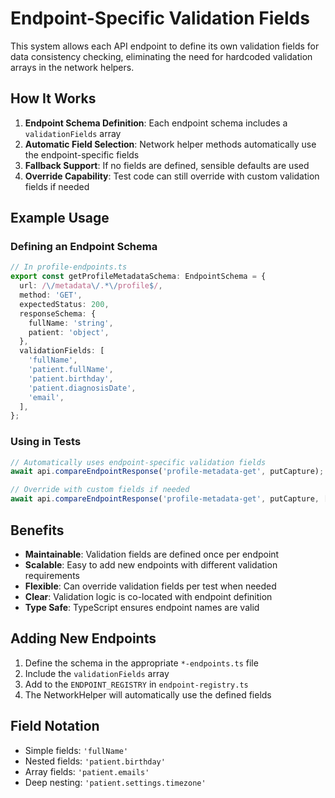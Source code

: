 # Endpoint-Specific Validation Fields

This system allows each API endpoint to define its own validation fields for data consistency checking, eliminating the need for hardcoded validation arrays in the network helpers.

## How It Works

1. **Endpoint Schema Definition**: Each endpoint schema includes a `validationFields` array
2. **Automatic Field Selection**: Network helper methods automatically use the endpoint-specific fields
3. **Fallback Support**: If no fields are defined, sensible defaults are used
4. **Override Capability**: Test code can still override with custom validation fields if needed

## Example Usage

### Defining an Endpoint Schema

```typescript
// In profile-endpoints.ts
export const getProfileMetadataSchema: EndpointSchema = {
  url: /\/metadata\/.*\/profile$/,
  method: 'GET',
  expectedStatus: 200,
  responseSchema: {
    fullName: 'string',
    patient: 'object',
  },
  validationFields: [
    'fullName',
    'patient.fullName',
    'patient.birthday',
    'patient.diagnosisDate',
    'email',
  ],
};
```

### Using in Tests

```typescript
// Automatically uses endpoint-specific validation fields
await api.compareEndpointResponse('profile-metadata-get', putCapture);

// Override with custom fields if needed
await api.compareEndpointResponse('profile-metadata-get', putCapture, ['fullName', 'email']);
```

## Benefits

- **Maintainable**: Validation fields are defined once per endpoint
- **Scalable**: Easy to add new endpoints with different validation requirements
- **Flexible**: Can override validation fields per test when needed
- **Clear**: Validation logic is co-located with endpoint definition
- **Type Safe**: TypeScript ensures endpoint names are valid

## Adding New Endpoints

1. Define the schema in the appropriate `*-endpoints.ts` file
2. Include the `validationFields` array
3. Add to the `ENDPOINT_REGISTRY` in `endpoint-registry.ts`
4. The NetworkHelper will automatically use the defined fields

## Field Notation

- Simple fields: `'fullName'`
- Nested fields: `'patient.birthday'`
- Array fields: `'patient.emails'`
- Deep nesting: `'patient.settings.timezone'`
